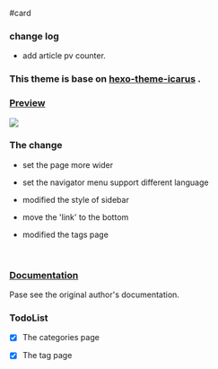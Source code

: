 #card

### change log

- add article pv counter.

### This theme is base on [hexo-theme-icarus](https://github.com/ppoffice/hexo-theme-icarus) . 

###  [Preview](http://yohnz.github.io/)

![](https://github.com/yohnz/hexo-theme-card/blob/master/source/css/images/hexo-theme-card.png "")

### The change

- set the page more wider
- set the navigator menu support different language
- modified the style of sidebar
- move the 'link' to the bottom
- modified the tags page

  ​

### [Documentation](https://github.com/ppoffice/hexo-theme-icarus/wiki)

Pase see the original author's documentation.



### TodoList

- [x] The categories page

- [x] The tag page

